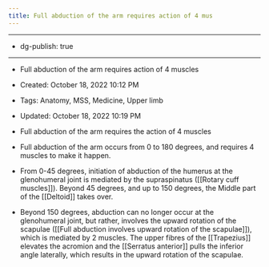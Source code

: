 ```yaml
---
title: Full abduction of the arm requires action of 4 mus
---
```


- --

- dg-publish: true

- --

- Full abduction of the arm requires action of 4 muscles

- Created: October 18, 2022 10:12 PM

- Tags: Anatomy, MSS, Medicine, Upper limb

- Updated: October 18, 2022 10:19 PM

- Full abduction of the arm requires the action of 4 muscles

- Full abduction of the arm occurs from 0 to 180 degrees, and requires 4 muscles to make it happen.

- From 0-45 degrees, initiation of abduction of the humerus at the glenohumeral joint is mediated by the supraspinatus ([[Rotary cuff muscles]]). Beyond 45 degrees, and up to 150 degrees, the Middle part of the [[Deltoid]] takes over.

- Beyond 150 degrees, abduction can no longer occur at the glenohumeral joint, but rather, involves the upward rotation of the scapulae ([[Full abduction involves upward rotation of the scapulae]]), which is mediated by 2 muscles. The upper fibres of the [[Trapezius]] elevates the acromion and the [[Serratus anterior]] pulls the inferior angle laterally, which results in the upward rotation of the scapulae.

